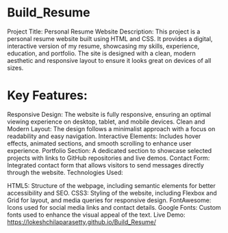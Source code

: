 # Build_Resume
Project Title: Personal Resume Website
Description: This project is a personal resume website built using HTML and CSS. It provides a digital, interactive version of my resume, showcasing my skills, experience, education, and portfolio. The site is designed with a clean, modern aesthetic and responsive layout to ensure it looks great on devices of all sizes.

# Key Features:

Responsive Design: The website is fully responsive, ensuring an optimal viewing experience on desktop, tablet, and mobile devices.
Clean and Modern Layout: The design follows a minimalist approach with a focus on readability and easy navigation.
Interactive Elements: Includes hover effects, animated sections, and smooth scrolling to enhance user experience.
Portfolio Section: A dedicated section to showcase selected projects with links to GitHub repositories and live demos.
Contact Form: Integrated contact form that allows visitors to send messages directly through the website.
Technologies Used:

HTML5: Structure of the webpage, including semantic elements for better accessibility and SEO.
CSS3: Styling of the website, including Flexbox and Grid for layout, and media queries for responsive design.
FontAwesome: Icons used for social media links and contact details.
Google Fonts: Custom fonts used to enhance the visual appeal of the text.
Live Demo: https://lokeshchilaparasetty.github.io/Build_Resume/
